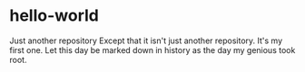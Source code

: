 # hello-world
Just another repository
Except that it isn't just another repository. It's my first one. Let this day be marked down in history as the day my genious took root.
